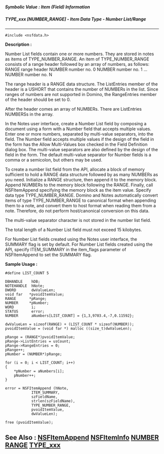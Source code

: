 ##### Symbolic Value : Item (Field) Information
##### TYPE_xxx [NUMBER_RANGE] - Item Data Type - Number List/Range
---
```
#include <nsfdata.h>
```
**Description :**

Number List fields contain one or more numbers. They are stored in notes as 
items of TYPE_NUMBER_RANGE.  An item of TYPE_NUMBER_RANGE consists of a range 
header followed by an array of numbers, as follows:
RANGE         range header
NUMBER        number no. 0
NUMBER        number no. 1
...
NUMBER        number no. N


The range header is a RANGE data structure. The ListEntries member of the 
header is a USHORT that contains the number of NUMBERs in the list. Since 
ranges of numbers are not supported in Domino, the RangeEntries member of the 
header should be set to 0. 

After the header comes an array of NUMBERs. There are ListEntries NUMBERSs in 
the array.

In the Notes user interface, create a Number List field by composing a document 
using a form with a Number field that accepts multiple values. Enter one or 
more numbers, separated by multi-value separators, into the field. The Number 
field accepts multiple values if the design of the field in the form has the 
Allow Multi-Values box checked in the Field Definition dialog box. The 
multi-value separators are also defined by the design of the field in the form. 
The default multi-value separator for Number fields is a comma or a semicolon, 
but others may be used. 

To create a number list field from the API, allocate a block of memory 
sufficient to hold a RANGE data structure followed by as many NUMBERs as you 
need. Initialize a RANGE structure, then append it to the memory block. Append 
NUMBERs to the memory block following the RANGE. Finally, call NSFItemAppend 
specifying the memory block as the item value. Specify data type 
TYPE_NUMBER_RANGE. Domino and Notes automatically convert  items of type 
TYPE_NUMBER_RANGE to canonical format when appending them to a note, and 
convert them to host format when reading them from a note. Therefore, do not 
perform host/canonical conversion on this data.

The multi-value separator character is not stored in the number list field. 

The total length of a Number List field must not exceed 15 kilobytes. 

For Number List fields created using the Notes user interface, the SUMMARY flag 
is set by default. For Number List fields created using the API, specify 
ITEM_SUMMARY in the item_flags parameter of NSFItemAppend to set the SUMMARY 
flag.

**Sample Usage :**
```
#define LIST_COUNT 5

DBHANDLE    hDB;
NOTEHANDLE  hNote;
DWORD       dwValueLen;
void far   *pvoidItemValue;
RANGE      *pRange;
NUMBER     *pNumber;
WORD        i;
STATUS      error;
NUMBER      aNumbers[LIST_COUNT] = {1,3,9703.4,-7,0.11592};

dwValueLen = sizeof(RANGE) + (LIST_COUNT * sizeof(NUMBER));
pvoidItemValue = (void far *) malloc ((size_t)dwValueLen);

pRange = (RANGE*)pvoidItemValue;
pRange->ListEntries = usCount;
pRange->RangeEntries = 0;
pRange++;
pNumber = (NUMBER*)pRange;

for (i = 0; i < LIST_COUNT; i++)
{
    *pNumber = aNumbers[i];
    pNumber++;
}

error = NSFItemAppend (hNote, 
            ITEM_SUMMARY,
            szFieldName, 
            strlen(szFieldName),
            TYPE_NUMBER_RANGE,
            pvoidItemValue, 
            dwValueLen);

free (pvoidItemValue);
```
**See Also :**
[NSFItemAppend](/reference/Func/NSFItemAppend)
[NSFItemInfo](/reference/Func/NSFItemInfo)
[NUMBER](/reference/Data/NUMBER)
[RANGE](/reference/Data/RANGE)
[TYPE_xxx](/reference/Symb/TYPE_xxx)
---
